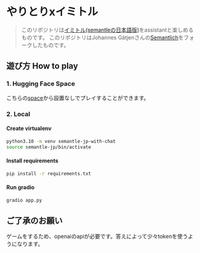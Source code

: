 # やりとりxイミトル
> このリポジトリは[イミトル(semantleの日本語版)](https://github.com/sim-so/semantle-jp)をassistantと楽しめるものです。
> このリポジトリはJohannes Gätjenさんの[Semantlich](http://semantlich.johannesgaetjen.de/)をフォークしたものです。

## 遊び方 How to play

### 1. Hugging Face Space
こちらの[space](https://huggingface.co/spaces/sim-so/semantle-jp-with-chat)から設置なしでプレイすることができます。

### 2. Local

#### Create virtualenv
```bash
python3.10 -m venv semantle-jp-with-chat
source semantle-jp/bin/activate
```

#### Install requirements
```bash
pip install -r requirements.txt
```

#### Run gradio
```bash
gradio app.py
```

## ご了承のお願い
ゲームをするため、openaiのapiが必要です。答えによって少々tokenを使うようになります。